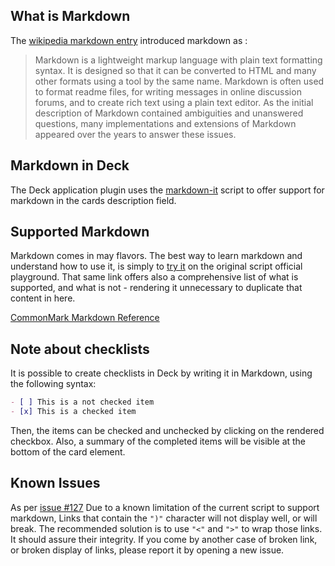 ## What is Markdown

The [wikipedia markdown entry](https://en.wikipedia.org/wiki/Markdown) introduced markdown as :

> Markdown is a lightweight markup language with plain text formatting syntax. It is designed so that it can be converted to HTML and many other formats using a tool by the same name. Markdown is often used to format readme files, for writing messages in online discussion forums, and to create rich text using a plain text editor. As the initial description of Markdown contained ambiguities and unanswered questions, many implementations and extensions of Markdown appeared over the years to answer these issues.

## Markdown in Deck
The Deck application plugin uses the [markdown-it](https://github.com/markdown-it/markdown-it) script to offer support for markdown in the cards description field.

## Supported Markdown

Markdown comes in may flavors. The best way to learn markdown and understand how to use it, is simply to [try it](https://markdown-it.github.io) on the original script official playground.
That same link offers also a comprehensive list of what is supported, and what is not - rendering it unnecessary to duplicate that content in here.  

[CommonMark Markdown Reference](http://commonmark.org/help/)

## Note about checklists

It is possible to create checklists in Deck by writing it in Markdown, using the following syntax:
```md
- [ ] This is a not checked item
- [x] This is a checked item
```
Then, the items can be checked and unchecked by clicking on the rendered checkbox.
Also, a summary of the completed items will be visible at the bottom of the card element.

## Known Issues

As per [issue #127](https://github.com/nextcloud/deck/issues/127) Due to a known limitation of the current script to support markdown, Links that contain the `")"` character will not display well, or will break.
The recommended solution is to use `"<"` and `">"` to wrap those links. It should assure their integrity.
If you come by another case of broken link, or broken display of links, please report it by opening a new issue.
